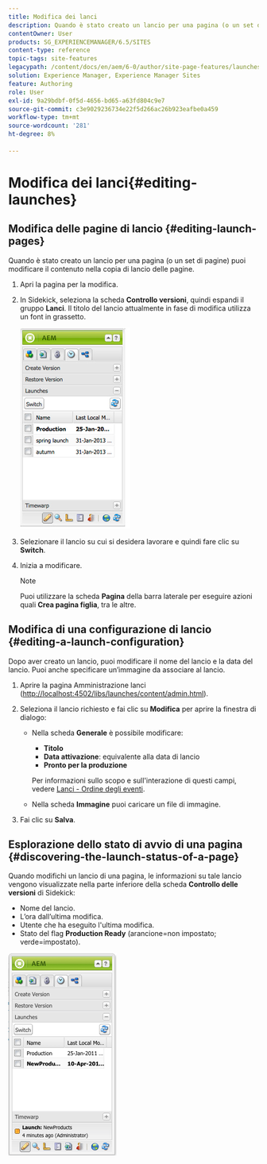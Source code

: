 ```yaml
---
title: Modifica dei lanci
description: Quando è stato creato un lancio per una pagina (o un set di pagine) puoi modificare il contenuto nella copia di lancio delle pagine.
contentOwner: User
products: SG_EXPERIENCEMANAGER/6.5/SITES
content-type: reference
topic-tags: site-features
legacypath: /content/docs/en/aem/6-0/author/site-page-features/launches
solution: Experience Manager, Experience Manager Sites
feature: Authoring
role: User
exl-id: 9a29bdbf-0f5d-4656-bd65-a63fd804c9e7
source-git-commit: c3e9029236734e22f5d266ac26b923eafbe0a459
workflow-type: tm+mt
source-wordcount: '281'
ht-degree: 8%

---
```


# Modifica dei lanci{#editing-launches}

## Modifica delle pagine di lancio {#editing-launch-pages}

Quando è stato creato un lancio per una pagina (o un set di pagine) puoi modificare il contenuto nella copia di lancio delle pagine.

1. Apri la pagina per la modifica.
1. In Sidekick, seleziona la scheda **Controllo versioni**, quindi espandi il gruppo **Lanci**. Il titolo del lancio attualmente in fase di modifica utilizza un font in grassetto.

   ![chlimage_1-13](assets/chlimage_1-13.jpeg)

1. Selezionare il lancio su cui si desidera lavorare e quindi fare clic su **Switch**.
1. Inizia a modificare.

   >[!NOTE]
   >
   >Puoi utilizzare la scheda **Pagina** della barra laterale per eseguire azioni quali **Crea pagina figlia**, tra le altre.

## Modifica di una configurazione di lancio {#editing-a-launch-configuration}

Dopo aver creato un lancio, puoi modificare il nome del lancio e la data del lancio. Puoi anche specificare un’immagine da associare al lancio.

1. Aprire la pagina Amministrazione lanci ([http://localhost:4502/libs/launches/content/admin.html](http://localhost:4502/libs/launches/content/admin.html)).

1. Seleziona il lancio richiesto e fai clic su **Modifica** per aprire la finestra di dialogo:

   * Nella scheda **Generale** è possibile modificare:

      * **Titolo**
      * **Data attivazione**: equivalente alla data di lancio
      * **Pronto per la produzione**

     Per informazioni sullo scopo e sull&#39;interazione di questi campi, vedere [Lanci - Ordine degli eventi](/help/sites-authoring/launches.md#launches-the-order-of-events).

   * Nella scheda **Immagine** puoi caricare un file di immagine.

1. Fai clic su **Salva**.

## Esplorazione dello stato di avvio di una pagina {#discovering-the-launch-status-of-a-page}

Quando modifichi un lancio di una pagina, le informazioni su tale lancio vengono visualizzate nella parte inferiore della scheda **Controllo delle versioni** di Sidekick:

* Nome del lancio.
* L’ora dall’ultima modifica.
* Utente che ha eseguito l&#39;ultima modifica.
* Stato del flag **Production Ready** (arancione=non impostato; verde=impostato).

![chlimage_1-186](assets/chlimage_1-186.png)
